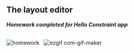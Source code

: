 ## The layout editor

***Homework completed for Hello Constraint app***
<br>
<br>

![homework](https://user-images.githubusercontent.com/47735236/111336321-3b6e3d80-869d-11eb-9be4-e5d6d13d5199.gif) &nbsp; ![ezgif com-gif-maker](https://user-images.githubusercontent.com/47735236/111340733-fea44580-86a0-11eb-99d9-6e75fff16b4e.gif)
